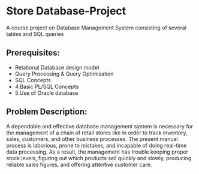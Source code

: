 # Store Database-Project
A course project on Database Management System consisting of several tables and SQL queries

## Prerequisites:
<ul>
<li>Relational Database design model</li>
<li>Query Processing & Query Optimization</li>
<li>SQL Concepts</li>
<li>4.Basic PL/SQL Concepts</li>
<li>5.Use of Oracle database </li>
</ul>

## Problem Description:   
A dependable and effective database management system is necessary for the management of a chain of retail stores like in order to track inventory, sales, customers, and other business processes. The present manual process is laborious, prone to mistakes, and incapable of doing real-time data processing. As a result, the management has trouble keeping proper stock levels, figuring out which products sell quickly and slowly, producing reliable sales figures, and offering attentive customer care.


